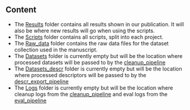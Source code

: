 ## Content 
- The [Results](Results) folder contains all results shown in our publication. It will also be where new results will go when using the scripts.
- The [Scripts](Scripts) folder contains all scripts, split into each project.
- The [Raw_data](Raw_data) folder contains the raw data files for the dataset collection used in the manuscript. 
- The [Datasets](Datasets) folder is currently empty but will be the location where processed datasets will be passed to by the [cleanup_pipeline](Scripts/cleanup_pipeline_jh.py)
- The [Datasets_descr](Datasets_descr) folder is currently empty but will be the location where processed descriptors will be passed to by the [descr_export_pipeline](Scripts/descr_export_pipeline_jh.py)
- The [Logs](Logs) folder is currently empty but will be the location where cleanup logs from the [cleanup_pipeline](Scripts/cleanup_pipeline_jh.py) and eval logs from the [eval_pipeline](Scripts/FalsePositivePrediction/eval_pipeline_jh.py)